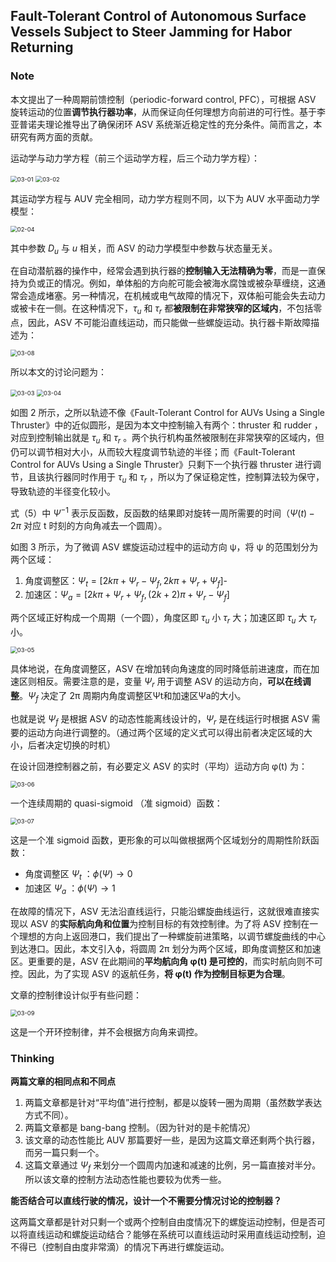 ## Fault-Tolerant Control of Autonomous Surface Vessels Subject to Steer Jamming for Habor Returning

### Note

本文提出了一种周期前馈控制（periodic-forward control, PFC），可根据 ASV 旋转运动的位置**调节执行器功率**，从而保证向任何理想方向前进的可行性。基于李亚普诺夫理论推导出了确保闭环 ASV 系统渐近稳定性的充分条件。简而言之，本研究有两方面的贡献。



运动学与动力学方程（前三个运动学方程，后三个动力学方程）：

<img src="E:\Library\硕士实验室\MPC\Note\2024_3\image\03-01.png" alt="03-01" style="zoom:67%;" />

<img src="E:\Library\硕士实验室\MPC\Note\2024_3\image\03-02.png" alt="03-02" style="zoom:67%;" />

其运动学方程与 AUV 完全相同，动力学方程则不同，以下为 AUV 水平面动力学模型：

<img src="E:\Library\硕士实验室\MPC\Note\2024_3\image\02-04.png" alt="02-04" style="zoom:67%;" />

其中参数 $D_u$ 与 $u$ 相关，而 ASV 的动力学模型中参数与状态量无关。



在自动潜航器的操作中，经常会遇到执行器的**控制输入无法精确为零**，而是一直保持为负或正的情况。例如，单体船的方向舵可能会被海水腐蚀或被杂草缠绕，这通常会造成堵塞。另一种情况，在机械或电气故障的情况下，双体船可能会失去动力或被卡在一侧。在这种情况下，$τ_u$ 和 $τ_r$ 都**被限制在非常狭窄的区域内**，不包括零点，因此，ASV 不可能沿直线运动，而只能做一些螺旋运动。执行器卡斯故障描述为：

<img src="E:\Library\硕士实验室\MPC\Note\2024_3\image\03-08.png" alt="03-08" style="zoom:67%;" />

所以本文的讨论问题为：

<img src="E:\Library\硕士实验室\MPC\Note\2024_3\image\03-03.png" alt="03-03" style="zoom:67%;" />

<img src="E:\Library\硕士实验室\MPC\Note\2024_3\image\03-04.png" alt="03-04" style="zoom:67%;" />

如图 2 所示，之所以轨迹不像《Fault-Tolerant Control for AUVs Using a Single Thruster》中的近似圆形，是因为本文中控制输入有两个：thruster 和 rudder ，对应到控制输出就是 $τ_u$ 和 $τ_r$ 。两个执行机构虽然被限制在非常狭窄的区域内，但仍可以调节相对大小，从而较大程度调节轨迹的半径；而《Fault-Tolerant Control for AUVs Using a Single Thruster》只剩下一个执行器 thruster 进行调节，且该执行器同时作用于 $τ_u$ 和 $τ_r$ ，所以为了保证稳定性，控制算法较为保守，导致轨迹的半径变化较小。



式（5）中 $\Psi^{-1}$ 表示反函数，反函数的结果即对旋转一周所需要的时间（$\Psi(t)-2\pi$ 对应 t 时刻的方向角减去一个圆周）。

如图 3 所示，为了微调 ASV 螺旋运动过程中的运动方向 ψ，将 ψ 的范围划分为两个区域：

1. 角度调整区：$\Psi_t=[2k\pi +\Psi_r-\Psi_f, 2k\pi +\Psi_r+\Psi_f]$-
2. 加速区：$\Psi_a=[2k\pi +\Psi_r+\Psi_f, (2k+2)\pi +\Psi_r-\Psi_f]$

两个区域正好构成一个周期（一个圆），角度区即 $\tau_u$ 小 $\tau_r$ 大；加速区即  $\tau_u$ 大 $\tau_r$ 小。

<img src="E:\Library\硕士实验室\MPC\Note\2024_3\image\03-05.png" alt="03-05" style="zoom:67%;" />

具体地说，在角度调整区，ASV 在增加转向角速度的同时降低前进速度，而在加速区则相反。需要注意的是，变量  $\Psi_r$ 用于调整 ASV 的运动方向，**可以在线调整**。$\Psi_f$ 决定了 2π 周期内角度调整区Ψt和加速区Ψa的大小。

也就是说 $\Psi_f$ 是根据 ASV 的动态性能离线设计的，$\Psi_r$ 是在线运行时根据 ASV 需要的运动方向进行调整的。（通过两个区域的定义式可以得出前者决定区域的大小，后者决定切换的时机）

在设计回港控制器之前，有必要定义 ASV 的实时（平均）运动方向 φ(t) 为：

<img src="E:\Library\硕士实验室\MPC\Note\2024_3\image\03-06.png" alt="03-06" style="zoom:67%;" />

一个连续周期的 quasi-sigmoid （准 sigmoid）函数：

<img src="E:\Library\硕士实验室\MPC\Note\2024_3\image\03-07.png" alt="03-07" style="zoom:67%;" />

这是一个准 sigmoid 函数，更形象的可以叫做根据两个区域划分的周期性阶跃函数：

- 角度调整区 $\Psi_t$ ：$ϕ  (\Psi)\rightarrow 0$
- 加速区 $\Psi_a$ ：$ϕ  (\Psi)\rightarrow 1$



在故障的情况下，ASV 无法沿直线运行，只能沿螺旋曲线运行，这就很难直接实现以 ASV 的**实际航向角和位置**为控制目标的有效控制律。为了将 ASV 控制在一个理想的方向上返回港口，我们提出了一种螺旋前进策略，以调节螺旋曲线的中心到达港口。因此，本文引入ϕ，将圆周 2π 划分为两个区域，即角度调整区和加速区。更重要的是，ASV 在此期间的**平均航向角 φ(t) 是可控的**，而实时航向则不可控。因此，为了实现 ASV 的返航任务，**将 φ(t) 作为控制目标更为合理**。



文章的控制律设计似乎有些问题：

<img src="E:\Library\硕士实验室\MPC\Note\2024_3\image\03-09.png" alt="03-09" style="zoom:67%;" />

这是一个开环控制律，并不会根据方向角来调控。





### Thinking

**两篇文章的相同点和不同点**

1. 两篇文章都是针对“平均值”进行控制，都是以旋转一圈为周期（虽然数学表达方式不同）。
2. 两篇文章都是 bang-bang 控制。（因为针对的是卡舵情况）
3. 该文章的动态性能比 AUV 那篇要好一些，是因为这篇文章还剩两个执行器，而另一篇只剩一个。
4. 这篇文章通过 $\Psi_f$ 来划分一个圆周内加速和减速的比例，另一篇直接对半分。所以该文章的控制方法动态性能也要较为优秀一些。 





**能否结合可以直线行驶的情况，设计一个不需要分情况讨论的控制器？**

这两篇文章都是针对只剩一个或两个控制自由度情况下的螺旋运动控制，但是否可以将直线运动和螺旋运动结合？能够在系统可以直线运动时采用直线运动控制，迫不得已（控制自由度非常滴）的情况下再进行螺旋运动。

